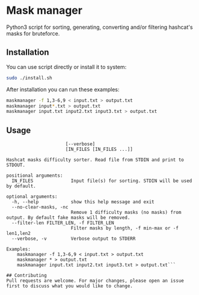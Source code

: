 # Mask manager

Python3 script for sorting, generating, converting and/or filtering hashcat's masks for bruteforce.

## Installation

You can use script directly or install it to system:

```bash
sudo ./install.sh
```
After installation you can run these examples:

```bash
maskmanager -f 1,3-6,9 < input.txt > output.txt
maskmanager input*.txt > output.txt
maskmanager input.txt input2.txt input3.txt > output.txt
```
## Usage

```usage: maskmanager.py [-h] [--no-clear-masks] [--filter-len FILTER_LEN]
                      [--verbose]
                      [IN_FILES [IN_FILES ...]]

Hashcat masks difficulty sorter. Read file from STDIN and print to STDOUT.

positional arguments:
  IN_FILES              Input file(s) for sorting. STDIN will be used by default.

optional arguments:
  -h, --help            show this help message and exit
  --no-clear-masks, -nc
                        Remove 1 difficulty masks (no masks) from output. By default fake masks will be removed.
  --filter-len FILTER_LEN, -f FILTER_LEN
                        Filter masks by length, -f min-max or -f len1,len2
  --verbose, -v         Verbose output to STDERR

Examples:
    maskmanager -f 1,3-6,9 < input.txt > output.txt
    maskmanager * > output.txt
    maskmanager input.txt input2.txt input3.txt > output.txt```

## Contributing
Pull requests are welcome. For major changes, please open an issue first to discuss what you would like to change.
